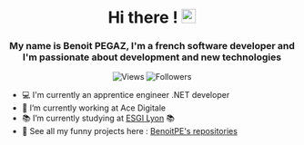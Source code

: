 <h1 align="center">Hi there ! <img src="https://media.giphy.com/media/hvRJCLFzcasrR4ia7z/giphy.gif" width="25px"> </h1>

<h3 align="center">My name is Benoit PEGAZ, I'm a french software developer and I'm passionate about development and new technologies </h3>

<p align="center">
  <img alt="Views" src="https://komarev.com/ghpvc/?username=BenoitPE&style=flat-square" />
  <img alt="Followers" src="https://img.shields.io/github/followers/BenoitPE?style=social" />
</p>
  

- 💻 I'm currently an apprentice engineer .NET developer
- 🔭 I’m currently working at Ace Digitale
- 📚 I’m currently studying at [ESGI Lyon]("https://www.esgi.fr/campus-lyon.html") 📚
- 👀 See all my funny projects here : [BenoitPE's repositories](https://github.com/BenoitPE?tab=repositories)
